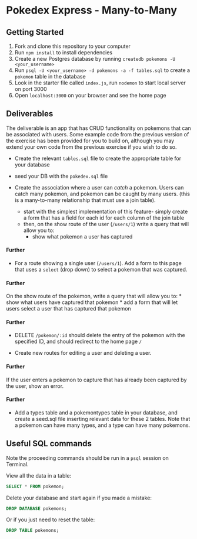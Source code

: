 # Pokedex Express - Many-to-Many

## Getting Started

1.  Fork and clone this repository to your computer
2.  Run `npm install` to install dependencies
3.  Create a new Postgres database by running `createdb pokemons -U <your_username>`
4.  Run `psql -U <your_username> -d pokemons -a -f tables.sql` to create a `pokemon` table in the database
5.  Look in the starter file called `index.js`, run `nodemon` to start local server on port 3000
6.  Open `localhost:3000` on your browser and see the home page

## Deliverables

The deliverable is an app that has CRUD functionality on pokemons that can be associated with users. Some example code from the previous version of the exercise has been provided for you to build on, although you may extend your own code from the previous exercise if you wish to do so.

* Create the relevant `tables.sql` file to create the appropriate table for your database

* seed your DB with the `pokedex.sql` file

* Create the association where a user can *catch* a pokemon. Users can catch many pokemon, and pokemon can be caught by many users. (this is a many-to-many relationship that must use a join table).
  - start with the simplest implementation of this feature- simply create a form that has a field for each id for each column of the join table
  - then, on the show route of the user (`/users/1`) write a query that will allow you to:
    - show what pokemon a user has captured

#### Further
* For a route showing a single user (`/users/1`). Add a form to this page that uses a `select` (drop down) to select a pokemon that was captured.

#### Further
On the show route of the pokemon, write a query that will allow you to:
    * show what users have captured that pokemon
    * add a form that will let users select a user that has captured that pokemon

#### Further

* DELETE `/pokemon/:id` should delete the entry of the pokemon with the specified ID, and should redirect to the home page `/`

* Create new routes for editing a user and deleting a user.

#### Further
If the user enters a pokemon to capture that has already been captured by the user, show an error.

#### Further

* Add a types table and a pokemontypes table in your database, and create a seed.sql file inserting relevant data for these 2 tables. Note that a pokemon can have many types, and a type can have many pokemons.

## Useful SQL commands

Note the proceeding commands should be run in a `psql` session on Terminal.

View all the data in a table:
```sql
SELECT * FROM pokemon;
```

Delete your database and start again if you made a mistake:
```sql
DROP DATABASE pokemons;
```

Or if you just need to reset the table:
```sql
DROP TABLE pokemons;
```
